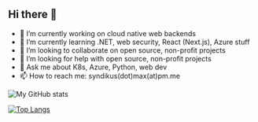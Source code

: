 ## Hi there 👋

- 🔭 I’m currently working on cloud native web backends
- 🌱 I’m currently learning .NET, web security, React (Next.js), Azure stuff
- 👯 I’m looking to collaborate on open source, non-profit projects
- 🤔 I’m looking for help with open source, non-profit projects
- 💬 Ask me about K8s, Azure, Python, web dev
- 📫 How to reach me: syndikus(dot)max(at)pm.me

![My GitHub stats](https://github-readme-stats.vercel.app/api?username=MaxHoefl&show_icons=true&theme=dark)

[![Top Langs](https://github-readme-stats.vercel.app/api/top-langs/?username=MaxHoefl&theme=dark)](https://github.com/MaxHoefl/github-readme-stats)
